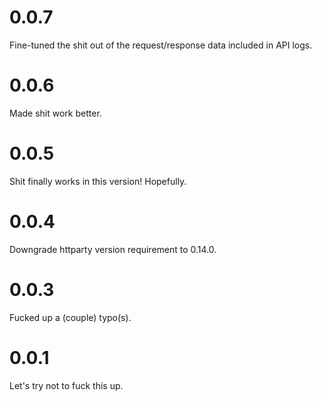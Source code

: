 # 0.0.7

Fine-tuned the shit out of the request/response data included in API logs.

# 0.0.6

Made shit work better.

# 0.0.5

Shit finally works in this version! Hopefully.

# 0.0.4

Downgrade httparty version requirement to 0.14.0.

# 0.0.3

Fucked up a (couple) typo(s).

# 0.0.1

Let's try not to fuck this up.
